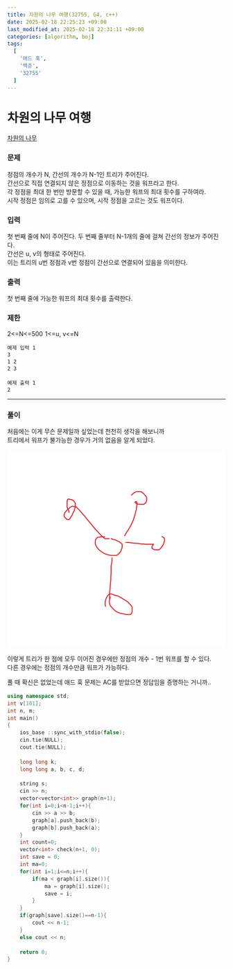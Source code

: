 ```yaml
---
title: 차원의 나무 여행(32755, G4, c++)
date: 2025-02-18 22:25:23 +09:00
last_modified_at: 2025-02-18 22:31:11 +09:00
categories: [algorithm, boj]
tags:
  [
    '애드 훅',
    '백준',
    '32755'
  ]
---
```

# **차원의 나무 여행**

[차원의 나무](https://www.acmicpc.net/problem/32755)

### 문제
정점의 개수가 N, 간선의 개수가 N-1인 트리가 주어진다.<br>
간선으로 직접 연결되지 않은 정점으로 이동하는 것을 워프라고 한다.<br>
각 정점을 최대 한 번만 방문할 수 있을 때, 가능한 워프의 최대 횟수를 구하여라.<br>
시작 정점은 임의로 고를 수 있으며, 시작 정점을 고르는 것도 워프이다.

### 입력
첫 번째 줄에 N이 주어진다.
두 번째 줄부터 N-1개의 줄에 걸쳐 간선의 정보가 주어진다.<br>
간선은 u, v의 형태로 주어진다.<br>
이는 트리의 u번 정점과 v번 정점이 간선으로 연결되어 있음을 의미한다.

### 출력
첫 번째 줄에 가능한 워프의 최대 횟수를 출력한다.

### 제한
2<=N<=500 
1<=u, v<=N

``` 
예제 입력 1 
3
1 2
2 3

예제 출력 1 
2
```
---
### 풀이
처음에는 이게 무슨 문제일까 싶었는데 천천히 생각을 해보니까<br>
트리에서 워프가 불가능한 경우가 거의 없음을 알게 되었다.<br>

![image](/assets/img/algorithm/차원의나무_1.PNG)

이렇게 트리가 한 점에 모두 이어진 경우에만 정점의 개수 - 1번 워프를 할 수 있다.<br>
다른 경우에는 정점의 개수만큼 워프가 가능하다.<br>

풀 때 확신은 없었는데 애드 훅 문제는 AC를 받았으면 정답임을 증명하는 거니까..

```c++
using namespace std;
int v[101];
int n, m;
int main()
{
    ios_base ::sync_with_stdio(false); 
    cin.tie(NULL);
    cout.tie(NULL);
    
    long long k;
    long long a, b, c, d;

    string s;
    cin >> n;
    vector<vector<int>> graph(n+1);
    for(int i=0;i<n-1;i++){
        cin >> a >> b;
        graph[a].push_back(b);
        graph[b].push_back(a);
    }
    int count=0;
    vector<int> check(n+1, 0);
    int save = 0;
    int ma=0;
    for(int i=1;i<=n;i++){
        if(ma < graph[i].size()){
            ma = graph[i].size();
            save = i;
        }
    }
    if(graph[save].size()==n-1){
        cout << n-1;
    }
    else cout << n;
    
    return 0;
}
```
